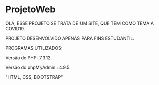 # ProjetoWeb
OLÁ, ESSE PROJETO SE TRATA DE UM SITE, QUE TEM COMO TEMA A COVID19. 

PROJETO DESENVOLVIDO APENAS PARA FINS ESTUDANTIL.


PROGRAMAS UTILIZADOS:
   
   Versão do PHP: 7.3.12.
   
   Versão do phpMyAdmin : 4.9.5.
   
   "HTML, CSS, BOOTSTRAP"
  
  

